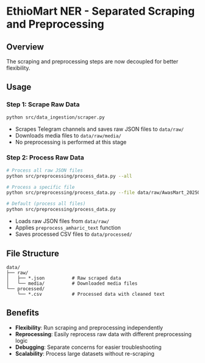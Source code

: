 # EthioMart NER - Separated Scraping and Preprocessing

## Overview
The scraping and preprocessing steps are now decoupled for better flexibility.

## Usage

### Step 1: Scrape Raw Data
```bash
python src/data_ingestion/scraper.py
```
- Scrapes Telegram channels and saves raw JSON files to `data/raw/`
- Downloads media files to `data/raw/media/`
- No preprocessing is performed at this stage

### Step 2: Process Raw Data
```bash
# Process all raw JSON files
python src/preprocessing/process_data.py --all

# Process a specific file
python src/preprocessing/process_data.py --file data/raw/AwasMart_20250621_002946.json

# Default (process all files)
python src/preprocessing/process_data.py
```
- Loads raw JSON files from `data/raw/`
- Applies `preprocess_amharic_text` function
- Saves processed CSV files to `data/processed/`

## File Structure
```
data/
├── raw/
│   ├── *.json          # Raw scraped data
│   └── media/          # Downloaded media files
└── processed/
    └── *.csv           # Processed data with cleaned text
```

## Benefits
- **Flexibility**: Run scraping and preprocessing independently
- **Reprocessing**: Easily reprocess raw data with different preprocessing logic
- **Debugging**: Separate concerns for easier troubleshooting
- **Scalability**: Process large datasets without re-scraping